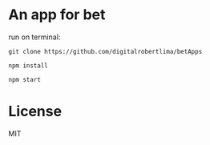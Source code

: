 # An app for bet

run on terminal:
~~~
git clone https://github.com/digitalrobertlima/betApps
~~~
~~~
npm install
~~~
~~~
npm start
~~~

# License

MIT

